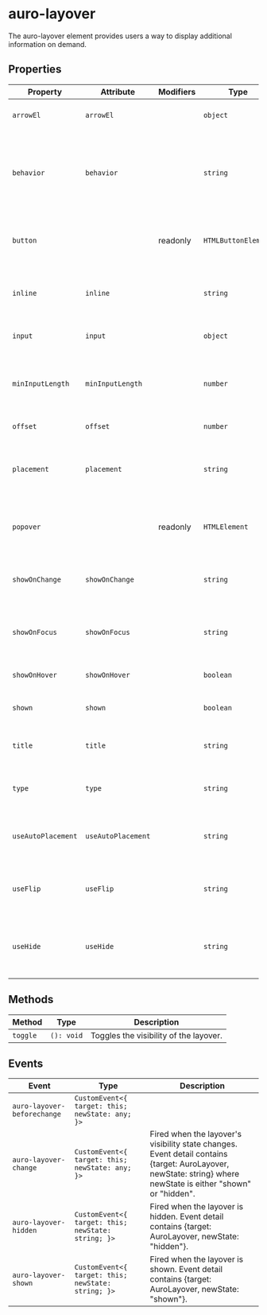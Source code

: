 # auro-layover

The auro-layover element provides users a way to display additional information on demand.

## Properties

| Property           | Attribute          | Modifiers | Type                | Description                                      |
|--------------------|--------------------|-----------|---------------------|--------------------------------------------------|
| `arrowEl`          | `arrowEl`          |           | `object`            | A reference to the arrow element (if desired)    |
| `behavior`         | `behavior`         |           | `string`            | The behavior of the popover, "dialog", "dialog-fullscreen", "dropdown", "tooltip", or "input", "input-fullscreen", "input-dropdown" |
| `button`           |                    | readonly  | `HTMLButtonElement` | A reference to the popover component's internal button element (trigger) |
| `inline`           | `inline`           |           | `string`            | Whether or not the layover should try to align to an inline element like a hyperlink |
| `input`            | `input`            |           | `object`            | A reference to the input to attach to for input behavior |
| `minInputLength`   | `minInputLength`   |           | `number`            | The minimum number of characters the user must type before the popover is shown |
| `offset`           | `offset`           |           | `number`            | The offset distance of the layover               |
| `placement`        | `placement`        |           | `string`            | The position of the layover, e.g., "bottom-start", "top-end" etc. (do not use with useAutoPlacement) |
| `popover`          |                    | readonly  | `HTMLElement`       | A reference to the popover component's internal popover element |
| `showOnChange`     | `showOnChange`     |           | `string`            | Whether the layover should show on change (input behavior only) |
| `showOnFocus`      | `showOnFocus`      |           | `string`            | Whether the layover should open on focus (input behavior only) |
| `showOnHover`      | `showOnHover`      |           | `boolean`           | Whether the layover should show on hover         |
| `shown`            | `shown`            |           | `boolean`           | Whether the layover is shown or not              |
| `title`            | `title`            |           | `string`            | The title of the layover - REQUIRED FOR A11Y     |
| `type`             | `type`             |           | `string`            | The type of layover, e.g., "manual", "auto", or "hint" |
| `useAutoPlacement` | `useAutoPlacement` |           | `string`            | Whether or not to use automatic placement for the layover (do not use with placement) |
| `useFlip`          | `useFlip`          |           | `string`            | Whether or not to use the flip behavior (flips the element when it goes off-screen) |
| `useHide`          | `useHide`          |           | `string`            | Whether or not to use the hide behavior (hides element when trigger is not visible) |

## Methods

| Method   | Type       | Description                            |
|----------|------------|----------------------------------------|
| `toggle` | `(): void` | Toggles the visibility of the layover. |

## Events

| Event                       | Type                                             | Description                                      |
|-----------------------------|--------------------------------------------------|--------------------------------------------------|
| `auro-layover-beforechange` | `CustomEvent<{ target: this; newState: any; }>`  |                                                  |
| `auro-layover-change`       | `CustomEvent<{ target: this; newState: any; }>`  | Fired when the layover's visibility state changes. Event detail contains {target: AuroLayover, newState: string} where newState is either "shown" or "hidden". |
| `auro-layover-hidden`       | `CustomEvent<{ target: this; newState: string; }>` | Fired when the layover is hidden. Event detail contains {target: AuroLayover, newState: "hidden"}. |
| `auro-layover-shown`        | `CustomEvent<{ target: this; newState: string; }>` | Fired when the layover is shown. Event detail contains {target: AuroLayover, newState: "shown"}. |

